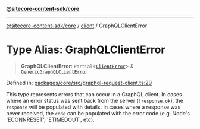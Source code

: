 [**@sitecore-content-sdk/core**](../../README.md)

***

[@sitecore-content-sdk/core](../../README.md) / [client](../README.md) / GraphQLClientError

# Type Alias: GraphQLClientError

> **GraphQLClientError**: `Partial`\<[`ClientError`](../../index/classes/ClientError.md)\> & [`GenericGraphQLClientError`](../../index/type-aliases/GenericGraphQLClientError.md)

Defined in: [packages/core/src/graphql-request-client.ts:29](https://github.com/Sitecore/xmc-jss-dev/blob/dfe05bf848bf53c7c66dabdbf3217e55f8de497c/packages/core/src/graphql-request-client.ts#L29)

This type represents errors that can occur in a GraphQL client.
In cases where an error status was sent back from the server (`!response.ok`), the `response` will be populated with details. In cases where a response was never received, the `code` can be populated with the error code (e.g. Node's 'ECONNRESET', 'ETIMEDOUT', etc).
